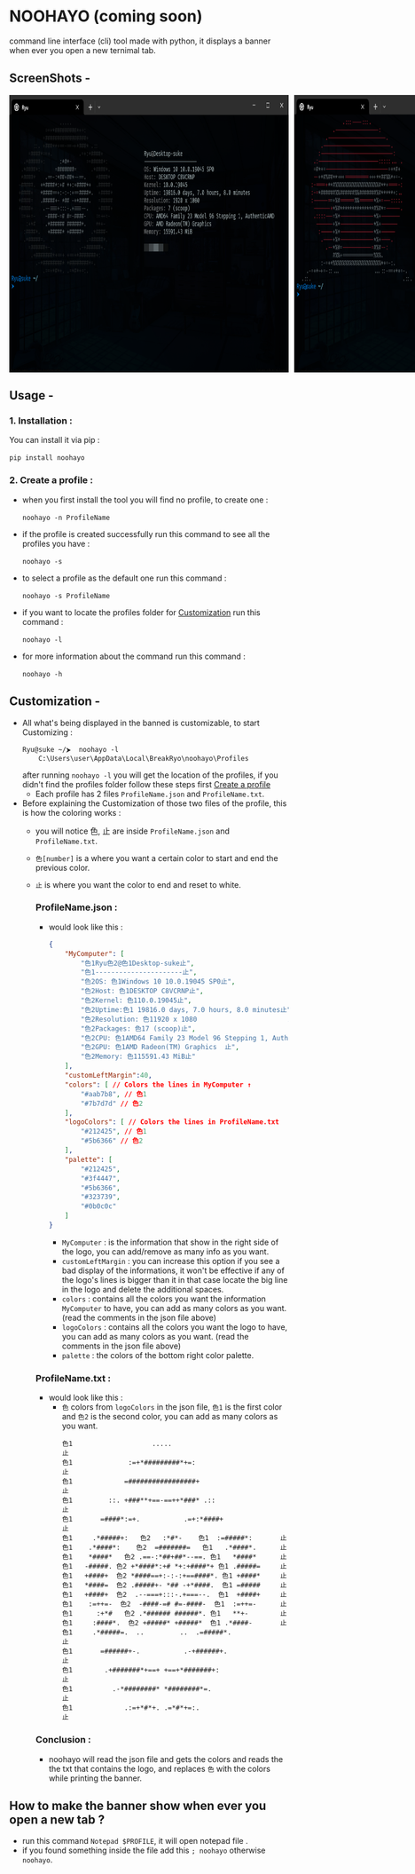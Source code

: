 # NOOHAYO (coming soon)

command line interface (cli) tool made with python, it displays a banner when ever you open a new ternimal tab.

## ScreenShots -
<div style="display: flex;"><img src="screenshots/1.png" style="Height:500px"/>
<img src="screenshots/2.png" style="Height:500px;margin-left:10px"/></div>

## Usage -

### 1. Installation :
You can install it via pip :

  ``` pip install noohayo ```
### 2. Create a profile  :
- when you first install the tool you will find no profile, to create one :

  ``` noohayo -n ProfileName ```
- if the profile is created successfully run this command to see all the profiles you have :

  ``` noohayo -s ```
- to select a profile as the default one run this command :

  ``` noohayo -s ProfileName ```
- if you want to locate the profiles folder for [Customization](#customization) run this command :
  
  ``` noohayo -l ```
- for more information about the command run this command :
  
  ``` noohayo -h ```    

## Customization -

- All what's being displayed in the banned is customizable, to start Customizing :
    ``` 
    Ryu@suke ~/⮞  noohayo -l
        C:\Users\user\AppData\Local\BreakRyo\noohayo\Profiles 
    ```
    after running ```noohayo -l``` you will get the location of the profiles, if you didn't find the profiles folder follow these steps first [Create a profile](#2-create-a-profile)
    - Each profile has 2 files `ProfileName.json` and `ProfileName.txt`.
- Before explaining the Customization of those two files of the profile, this is how the coloring works :
  - you will notice 色, 止 are inside `ProfileName.json` and `ProfileName.txt`.
  - `色[number]` is a where you want a certain color to start and end the previous color.
  - `止` is where you want the color to end and reset to white.

    ### ProfileName.json :
    - would look like this :
        ```json
        {
            "MyComputer": [
                "色1Ryu色2@色1Desktop-suke止",
                "色1----------------------止",
                "色2OS: 色1Windows 10 10.0.19045 SP0止",
                "色2Host: 色1DESKTOP C8VCRNP止",
                "色2Kernel: 色110.0.19045止",
                "色2Uptime:色1 19816.0 days, 7.0 hours, 8.0 minutes止",
                "色2Resolution: 色11920 x 1080                       止",
                "色2Packages: 色17 (scoop)止",
                "色2CPU: 色1AMD64 Family 23 Model 96 Stepping 1, AuthenticAMD止",
                "色2GPU: 色1AMD Radeon(TM) Graphics  止",
                "色2Memory: 色115591.43 MiB止"
            ],
            "customLeftMargin":40,
            "colors": [ // Colors the lines in MyComputer ↑
                "#aab7b8", // 色1
                "#7b7d7d" // 色2
            ],
            "logoColors": [ // Colors the lines in ProfileName.txt
                "#212425", // 色1
                "#5b6366" // 色2
            ],
            "palette": [
                "#212425",
                "#3f4447",
                "#5b6366",
                "#323739",
                "#0b0c0c"
            ]
        }
        ```
      - `MyComputer` : is the information that show in the right side of the logo, you can add/remove as many info as you want.
      - `customLeftMargin` : you can increase this option if you see a bad display of the informations, it won't be effective if any of the logo's lines is bigger than it in that case locate the big line in the logo and delete the additional spaces.
      - `colors` : contains all the colors you want the information `MyComputer` to have, you can add as many colors as you want. (read the comments in the json file above)
      - `logoColors` : contains all the colors you want the logo to have, you can add as many colors as you want. (read the comments in the json file above)
      - `palette` : the colors of the bottom right color palette.
        
    ### ProfileName.txt :
    - would look like this :
      - `色` colors from  `logoColors` in the json file, `色1` is the first color and `色2` is the second color, you can add as many colors as you want.
        ``` 
        色1                    .....                            止 
        色1              :=+*#########*+=:                      止
        色1             =#################+                     止
        色1         ::. +###**+==-==++*###* .::                 止
        色1       =####*:=+.           .=+:*####+               止
        色1     .*#####+:   色2   :*#*-    色1  :=#####*:       止
        色1    .*####*:    色2  =#######=   色1   .*####*.      止 
        色1    *####*   色2 .==-:*##+##*--==. 色1   *####*      止 
        色1   -#####. 色2 +*####*:+# *+:+####*+ 色1 .#####=     止
        色1   +####+  色2 *####==+:-:-:+==####*. 色1 +####*     止
        色1   *####=  色2 .#####+- *## -+*####.  色1 =#####     止
        色1   +####+  色2  .--===+:::-.+===--.  色1  +####+     止 
        色1    :=++=-  色2  -####-=# #=-####-  色1  :=++=-      止
        色1      :+*#   色2 .*###### ######*. 色1   **+-        止
        色1     :####*.  色2 +#####* +#####*  色1 .*####-       止
        色1     .*#####=.  ..         ..  .=#####*.             止
        色1       =######+-.           .-+######+.              止
        色1        .+#######*+==+ +==+*#######+:                止
        色1          .-*########* *########*=.                  止
        色1             .:=+*#*+. .=*#*+=:.                     止
        ```
    ### Conclusion :
    - noohayo will read the json file and gets the colors and reads the the txt that contains the logo, and replaces `色` with the colors while printing the banner.
## How to make the banner show when ever you open a new tab ?
- run this command `Notepad $PROFILE`, it will open notepad file .
- if you found something inside the file add this `; noohayo` otherwise `noohayo`.

        
